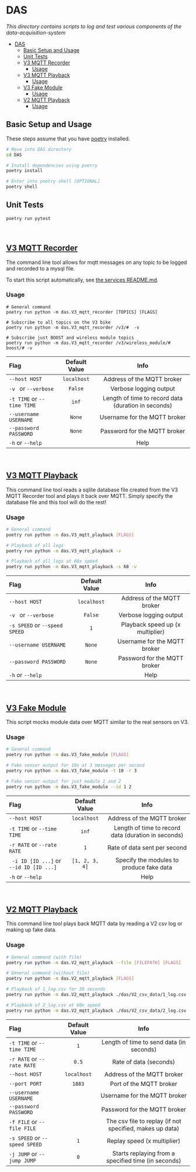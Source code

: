 # DAS

*This directory contains scripts to log and test various components of the data-acquisition-system*


- [DAS](#das)
  - [Basic Setup and Usage](#basic-setup-and-usage)
  - [Unit Tests](#unit-tests)
  - [V3 MQTT Recorder](#v3-mqtt-recorder)
    - [Usage](#usage)
  - [V3 MQTT Playback](#v3-mqtt-playback)
    - [Usage](#usage-1)
  - [V3 Fake Module](#v3-fake-module)
    - [Usage](#usage-2)
  - [V2 MQTT Playback](#v2-mqtt-playback)
    - [Usage](#usage-3)


## Basic Setup and Usage
These steps assume that you have [poetry](https://python-poetry.org/) installed.

```bash
# Move into DAS directory
cd DAS

# Install dependencies using poetry
poetry install

# Enter into poetry shell [OPTIONAL] 
poetry shell
```

## Unit Tests

```bash
poetry run pytest
```

<br/>

## [V3 MQTT Recorder](/DAS/das/V3_mqtt_recorder.py)
The command line tool allows for mqtt messages on any topic to be logged and recorded to a mysql file.

To start this script automatically, see [the services README.md](/services/README.md).

### Usage
```
# General command
poetry run python -m das.V3_mqtt_recorder [TOPICS] [FLAGS]

# Subscribe to all topics on the V3 bike
poetry run python -m das.V3_mqtt_recorder /v3/#  -v

# Subscribe just BOOST and wireless module topics
poetry run python -m das.V3_mqtt_recorder /v3/wireless_module/# boost/# -v
```

| Flag                       | Default Value |                        Info                         |
| :------------------------- | :-----------: | :-------------------------------------------------: |
| `--host HOST`              |  `localhost`  |             Address of the MQTT broker              |
| `-v ` or `--verbose`       |    `False`    |               Verbose logging output                |
| `-t TIME` or `--time TIME` |     `inf`     | Length of time to record data (duration in seconds) |
| `--username USERNAME`      |    `None`     |            Username for the MQTT broker             |
| `--password PASSWORD`      |    `None`     |            Password for the MQTT broker             |
| `-h` or `--help`           |               |                        Help                         |

<br/>

## [V3 MQTT Playback](/DAS/das/V3_mqtt_playback.py)
This command line tool reads a sqlite database file created from the V3 MQTT Recorder tool and plays it back over MQTT. Simply specify the database file and this tool will do the rest!

### Usage
```bash
# General command
poetry run python -m das.V3_mqtt_playback [FLAGS]

# Playback of all logs
poetry run python -m das.V3_mqtt_playback -v

# Playback of all logs at 60x speed 
poetry run python -m das.V3_mqtt_playback -s 60 -v
```

| Flag                          | Default Value |               Info               |
| :---------------------------- | :-----------: | :------------------------------: |
| `--host HOST`                 |  `localhost`  |    Address of the MQTT broker    |
| `-v ` or `--verbose`          |    `False`    |      Verbose logging output      |
| `-s SPEED` or `--speed SPEED` |      `1`      | Playback speed up (x multiplier) |
| `--username USERNAME`         |    `None`     |   Username for the MQTT broker   |
| `--password PASSWORD`         |    `None`     |   Password for the MQTT broker   |
| `-h` or `--help`              |               |               Help               |

<br/>

## [V3 Fake Module](/DAS/das/V3_fake_module.py)
This script mocks module data over MQTT similar to the real sensors on V3.

### Usage
```bash
# General command
poetry run python -m das.V3_fake_module [FLAGS]

# Fake sensor output for 10s at 3 messages per second
poetry run python -m das.V3_fake_module -t 10 -r 3

# Fake sensor output for just module 1 and 2
poetry run python -m das.V3_fake_module --id 1 2
```

| Flag                                    | Default Value  |                        Info                         |
| :-------------------------------------- | :------------: | :-------------------------------------------------: |
| `--host HOST`                           |  `localhost`   |             Address of the MQTT broker              |
| `-t TIME` or `--time TIME`              |     `inf`      | Length of time to record data (duration in seconds) |
| `-r RATE` or `--rate RATE`              |      `1`       |            Rate of data sent per second             |
| ` -i ID [ID ...]` or `--id ID [ID ...]` | `[1, 2, 3, 4]` |      Specify the modules to produce fake data       |
| `-h` or `--help`                        |                |                        Help                         |

<br/>

## [V2 MQTT Playback](/DAS/das/V2_mqtt_playback.py)
This command line tool plays back MQTT data by reading a V2 csv log or making up fake data.

### Usage
```bash
# General command (with file)
poetry run python -m das.V2_mqtt_playback --file [FILEPATH] [FLAGS]

# General command (without file)
poetry run python -m das.V2_mqtt_playback [FLAGS]

# Playback of 1_log.csv for 30 seconds
poetry run python -m das.V2_mqtt_playback ./das/V2_csv_data/1_log.csv -t 30

# Playback of 2_log.csv at 60x speed 
poetry run python -m das.V2_mqtt_playback ./das/V2_csv_data/2_log.csv -s 60 
```

| Flag                          | Default Value |                           Info                           |
| :---------------------------- | :-----------: | :------------------------------------------------------: |
| `-t TIME` or `--time TIME`    |      `1`      |         Length of time to send data (in seconds)         |
| `-r RATE` or `--rate RATE`    |     `0.5`     |                  Rate of data (seconds)                  |
| `--host HOST`                 |  `localhost`  |                Address of the MQTT broker                |
| `--port PORT`                 |    `1883`     |                 Port of the MQTT broker                  |
| `--username USERNAME`         |               |               Username for the MQTT broker               |
| `--password PASSWORD`         |               |               Password for the MQTT broker               |
| `-f FILE` or `--file FILE`    |               | The csv file to replay (if not specified, makes up data) |
| `-s SPEED` or `--speed SPEED` |      `1`      |               Replay speed (x multiplier)                |
| `-j JUMP` or `--jump JUMP`    |      `0`      |   Starts replaying from a specified time (in seconds)    |


